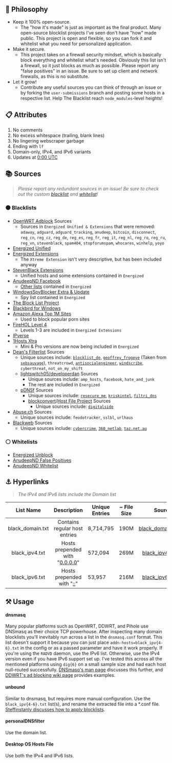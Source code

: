 <!DOCTYPE html>
<html xmlns="http://www.w3.org/1999/xhtml">
 <body>
  <h2 id="-philosophy">🧠 Philosophy</h2>
  <ul>
   <li>Keep it 100% open-source.
    <ul>
     <li>The &quot;how it's made&quot; is just as important as the final product. Many open-source blocklist projects I've seen don't have &quot;how&quot; made public. This project is open and flexible, so you can fork it and whitelist what you need for personalized application.</li>
    </ul> </li>
   <li>Make it secure.
    <ul>
     <li>This project takes on a firewall security mindset, which is basically block everything and whitelist what's needed. Obviously this list isn't a firewall, so it just blocks as much as possible. Please report any &quot;false positives&quot; in an issue. Be sure to set up client and network firewalls, as this is no substitute.</li>
    </ul> </li>
   <li>Let it grow!
    <ul>
     <li>Contribute any useful sources you can think of through an issue or by forking the <code>user-submissions</code> branch and posting some hosts in a respective list. Help The Blacklist reach <code>node_modules</code>-level heights!</li>
    </ul> </li>
  </ul>
  <h2 id="-attributes">📋 Attributes</h2>
  <ol>
   <li>No comments</li>
   <li>No excess whitespace (trailing, blank lines)</li>
   <li>No lingering webscraper garbage</li>
   <li>Ending with <code>lf</code></li>
   <li>Domain-only, IPv4, and IPv6 variants</li>
   <li>Updates at <a href="https://www.timeanddate.com/time/zone/timezone/utc">0:00 UTC</a> </li>
  </ol>
  <h2 id="-sources">📚 Sources</h2>
  <blockquote>
   <p> <em>Please report any redundant sources in an issue!</em> <em>Be sure to check out the custom <a href="https://github.com/T145/the-blacklist/blob/user-submissions/blacklist.txt">blacklist</a> and <a href="https://github.com/T145/the-blacklist/blob/user-submissions/whitelist.txt">whitelist</a>!</em> </p>
  </blockquote>
  <h3 id="-blacklists">⚫ Blacklists</h3>
  <ul>
   <li> <a href="https://github.com/openwrt/packages/blob/master/net/adblock/files/adblock.sources"> OpenWRT Adblock</a> Sources
    <ul>
     <li>Sources in <code>Energized Unified &amp; Extensions</code> that were removed: <code>adaway</code>, <code>adguard</code>, <code>adguard_tracking</code>, <code>anudeep</code>, <code>bitcoin</code>, <code>disconnect</code>, <code>reg_cn</code>, <code>reg_cz</code>, <code>reg_de</code>, <code>reg_es</code>, <code>reg_fr</code>, <code>reg_it</code>, <code>reg_nl</code>, <code>reg_ro</code>, <code>reg_ru</code>, <code>reg_vn</code>, <code>stevenblack</code>, <code>spam404</code>, <code>stopforumspam</code>, <code>whocares</code>, <code>winhelp</code>, <code>yoyo</code></li>
    </ul> </li>
   <li> <a href="https://github.com/EnergizedProtection/block#packs-2">Energized Unified</a> </li>
   <li> <a href="https://github.com/EnergizedProtection/block#extensions-2">Energized Extensions</a>
    <ul>
     <li>The <code>Xtreme Extension</code> isn't very descriptive, but has been included anyway</li>
    </ul> </li>
   <li> <a href="https://github.com/StevenBlack/hosts/tree/master/extensions"> StevenBlack Extensions</a>
    <ul>
     <li>Unified hosts and some extensions contained in <code>Energized</code></li>
    </ul> </li>
   <li> <a href="https://raw.githubusercontent.com/anudeepND/blacklist/master/facebook.txt"> AnudeepND Facebook</a>
    <ul>
     <li> <a href="https://github.com/anudeepND/blacklist">Other lists</a> contained in <code>Energized</code> </li>
    </ul> </li>
   <li> <a href="https://github.com/crazy-max/WindowsSpyBlocker/tree/master/data/hosts"> WindowsSpyBlocker Extra &amp; Update</a>
    <ul>
     <li>Spy list contained in <code>Energized</code></li>
    </ul> </li>
   <li> <a href="https://blocklistproject.github.io/Lists/">The Block List Project</a> </li>
   <li> <a href="https://getblackbird.net/blacklist/hosts/">Blackbird for Windows</a> </li>
   <li> <a href="https://www.alexa.com/topsites"> Amazon Alexa Top 1M Sites</a>
    <ul>
     <li>Used to block popular porn sites</li>
    </ul> </li>
   <li> <a href="https://github.com/firehol/blocklist-ipsets">FireHOL Level 4</a>
    <ul>
     <li>Levels 1-3 are included in <code>Energized Extensions</code></li>
    </ul> </li>
   <li> <a href="http://ipverse.net/">IPverse</a> </li>
   <li> <a href="https://github.com/badmojr/1Hosts">1Hosts Xtra</a>
    <ul>
     <li>Mini &amp; Pro versions are now being included in <code>Energized</code></li>
    </ul> </li>
   <li> <a href="https://github.com/hl2guide/Filterlist-for-AdGuard-or-PiHole"> Dean's Filterlist</a> Sources
    <ul>
     <li>Unique sources include: <a href="https://www.blocklist.de/en/index.html"><code>blocklist_de</code></a>, <a href="https://hostfiles.frogeye.fr/"><code>geoffrey_frogeye</code></a> (Taken from <a href="https://sebsauvage.net/hosts/hosts"><code>sebsauvage</code></a>), <code>threatcrowd</code>, <a href="https://github.com/TheAntiSocialEngineer/AntiSocial-BlockList-UK-Community"> <code>antisocialengineer</code></a>, <a href="https://controld.com/static/e08e8c03918a7abb574c2884a5a177f3/a45dc/filters-tablet%402x.png"> <code>windscribe</code></a><a>, <code>cyberthreat</code>, <code>not_on_my_shift</code> </a></li>
     <li><a href="https://github.com/lightswitch05/hosts/tree/master/docs/lists">lightswitch05/developerdan</a> Sources
      <ul>
       <li>Unique sources include: <code>amp_hosts</code>, <code>facebook</code>, <code>hate_and_junk</code></li>
       <li>The rest are included in <code>Energized</code></li>
      </ul> </li>
     <li> <a href="https://github.com/j-moriarti/pDNSf-Hosts-collection/blob/master/Download-and-Process-Hosts.sh">pDNSf</a> Sources
      <ul>
       <li>Unique sources include: <a href="https://rescure.me/feeds.html"><code>resecure_me</code></a>, <a href="https://kriskintel.com/"><code>kriskintel</code></a>, <a href="https://filtri-dns.ga/"><code>filtri_dns</code></a> </li>
       <li> <a href="https://github.com/mkb2091/blockconvert/blob/master/filterlists.csv">blockconvert</a>/<a href="https://github.com/hectorm/hblock/blob/master/SOURCES.md">Host File Project</a> Sources
        <ul>
         <li>Unique sources include: <a href="https://osint.digitalside.it/#SubscribeMISPfeed"><code>digitalside</code></a></li>
        </ul> </li>
      </ul> </li>
    </ul> </li>
    <li> <a href="https://abuse.ch/#about">Abuse.ch</a> Sources
      <ul>
        <li>Unique sources include: <code>feodotracker</code>, <code>sslbl</code>, <code>urlhaus</code> </li>
      </ul>
    </li>
    <li> <a href="https://github.com/maravento/blackweb/blob/master/bwupdate/bwupdate.sh">Blackweb</a> Sources
      <ul>
        <li>Unique sources include: <a href="https://cybercrime-tracker.net/"><code>cybercrime</code></a>, <a href="https://data.netlab.360.com/"><code>360_netlab</code></a>, <a href="http://taz.net.au/Mail/"><code>taz.net.au</code></a> </li>
      </ul>
    </li>
  </ul>
  <h3 id="-whitelists">⚪ Whitelists</h3>
  <ul>
   <li> <a href="https://github.com/EnergizedProtection/unblock#packs">Energized Unblock</a> </li>
   <li> <a href="https://github.com/anudeepND/blacklist/blob/master/miscellaneous/false-positives.txt">AnudeepND False Positives</a> </li>
   <li> <a href="https://github.com/anudeepND/whitelist#overview">AnudeepND Whitelist</a> </li>
  </ul>
  <h2 id="-hyperlinks">⚓ Hyperlinks</h2>
  <blockquote>
   <p><em>The IPv4 and IPv6 lists include the Domain list</em></p>
  </blockquote>
  <table>
   <thead>
    <tr>
     <th style="text-align:center">List Name</th>
     <th style="text-align:center">Description</th>
     <th>Unique Entries</th>
     <th>~ File Size</th>
     <th style="text-align:center">Source</th>
    </tr>
   </thead>
   <tbody>
    <tr>
     <td style="text-align:center">black_domain.txt</td>
     <td style="text-align:center">Contains regular host entries</td>
     <td id="domain-count">8,714,795</td>
     <td id="domain-filesize">190M</td>
     <td style="text-align:center"> <a href="https://github.com/T145/the-blacklist/releases/latest/download/black_domain.tar.gz">black_domain.tar.gz</a> </td>
    </tr>
    <tr>
     <td style="text-align:center">black_ipv4.txt</td>
     <td style="text-align:center"> Hosts prepended with &quot;<a href="https://github.com/StevenBlack/hosts#we-recommend-using-0000-instead-of-127001">0.0.0.0</a>&quot; </td>
     <td id="ipv4-count">572,094</td>
     <td id="ipv4-filesize">269M</td>
     <td style="text-align:center"> <a href="https://github.com/T145/the-blacklist/releases/latest/download/black_ipv4.tar.gz">black_ipv4.tar.gz</a> </td>
    </tr>
    <tr>
     <td style="text-align:center">black_ipv6.txt</td>
     <td style="text-align:center"> Hosts prepended with &quot;<a href="https://stackoverflow.com/questions/40189084/what-is-ipv6-for-localhost-and-0-0-0-0">::</a>&quot; </td>
     <td id="ipv6-count">53,957</td>
     <td id="ipv6-filesize">216M</td>
     <td style="text-align:center"> <a href="https://github.com/T145/the-blacklist/releases/latest/download/black_ipv6.tar.gz">black_ipv6.tar.gz</a> </td>
    </tr>
   </tbody>
  </table>
  <h2 id="-usage">⚒️ Usage</h2>
  <h4 id="dnsmasq">dnsmasq</h4>
  <p>Many popular platforms such as OpenWRT, DDWRT, and Pihole use DNSmasq as their choice TCP powerhouse. After inspecting many domain blocklists you'll inevitably run across a list in the <code>dnsmasq.conf</code> format. This list doesn't support it because you can just place <code>addn-hosts=black_ipv{4-6}.txt</code> in the config or as a passed parameter and have it work properly. If you're using the <code>RADVD</code> daemon, use the IPv6 list. Otherwise, use the IPv4 version even if you have IPv6 support set up. I've tested this across all the mentioned platforms using <code>dig{6}</code> on a small sample size and had each host null-routed successfully. <a href="https://thekelleys.org.uk/dnsmasq/docs/dnsmasq-man.html">DNSmasq's man page</a> discusses this further, and <a href="https://wiki.dd-wrt.com/wiki/index.php/Ad_blocking">DDWRT's ad blocking wiki page</a> provides examples.</p>
  <h4 id="unbound">unbound</h4>
  <p>Similar to dnsmasq, but requires more manual configuration. Use the <code>black_ipv{4-6}.txt</code> list(s), and rename the extracted file into a *.conf file. <a href="https://medium.com/@steffinstanly/unbound-dns-blocking-3567986a5735"> Steffinstanly discusses how to apply blocklists</a>.</p>
  <h4 id="personaldnsfilter">personalDNSfilter</h4>
  <p>Use the domain list.</p>
  <h4 id="desktopos">Desktop OS Hosts File</h4>
  <p>Use both the IPv4 and IPv6 lists.</p>
 </body>
</html>